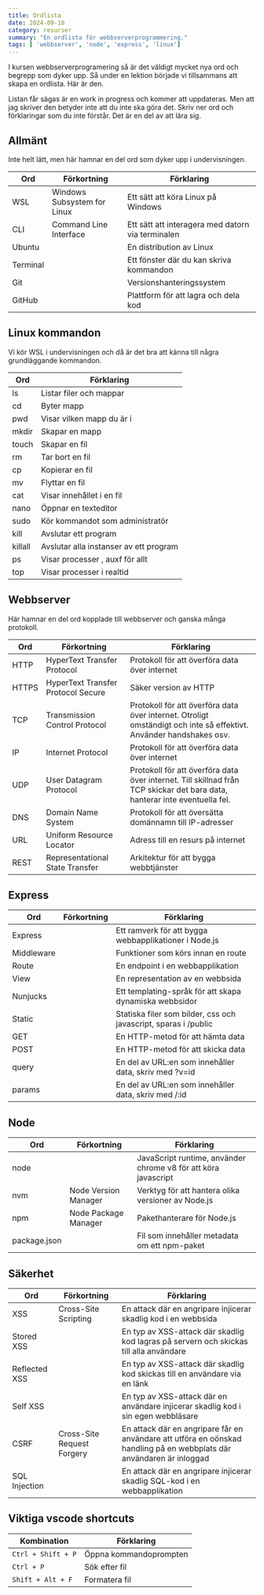 ```yaml
---
title: Ordlista
date: 2024-09-10
category: resurser
summary: "En ordlista för webbserverprogrammering."
tags: [ 'webbserver', 'node', 'express', 'linux']
---
```


I kursen webbserverprogramering så är det väldigt mycket nya ord och begrepp som dyker upp. Så under en lektion började vi tillsammans att skapa en ordlista. Här är den.

Listan får sägas är en work in progress och kommer att uppdateras. Men att jag skriver den betyder inte att du inte ska göra det. Skriv ner ord och förklaringar som du inte förstår. Det är en del av att lära sig.

## Allmänt

Inte helt lätt, men här hamnar en del ord som dyker upp i undervisningen.

| Ord | Förkortning | Förklaring |
|--|--|--|
| WSL | Windows Subsystem for Linux | Ett sätt att köra Linux på Windows |
| CLI | Command Line Interface | Ett sätt att interagera med datorn via terminalen |
| Ubuntu | | En distribution av Linux |
| Terminal | | Ett fönster där du kan skriva kommandon |
| Git | | Versionshanteringssystem |
| GitHub | | Plattform för att lagra och dela kod |

## Linux kommandon

Vi kör WSL i undervisningen och då är det bra att känna till några grundläggande kommandon.

| Ord | Förklaring |
|--|--|
| ls | Listar filer och mappar |
| cd | Byter mapp |
| pwd | Visar vilken mapp du är i |
| mkdir | Skapar en mapp |
| touch | Skapar en fil |
| rm | Tar bort en fil |
| cp | Kopierar en fil |
| mv | Flyttar en fil |
| cat | Visar innehållet i en fil |
| nano | Öppnar en texteditor |
| sudo | Kör kommandot som administratör |
| kill | Avslutar ett program |
| killall | Avslutar alla instanser av ett program |
| ps | Visar processer , auxf för allt |
| top | Visar processer i realtid |

## Webbserver

Här hamnar en del ord kopplade till webbserver och ganska många protokoll.

| Ord | Förkortning | Förklaring |
|--|--|--|
| HTTP | HyperText Transfer Protocol | Protokoll för att överföra data över internet |
| HTTPS | HyperText Transfer Protocol Secure | Säker version av HTTP |
| TCP | Transmission Control Protocol | Protokoll för att överföra data över internet. Otroligt omständigt och inte så effektivt. Använder handshakes osv. |
| IP | Internet Protocol | Protokoll för att överföra data över internet |
| UDP | User Datagram Protocol | Protokoll för att överföra data över internet. Till skillnad från TCP skickar det bara data, hanterar inte eventuella fel. |
| DNS | Domain Name System | Protokoll för att översätta domännamn till IP-adresser |
| URL | Uniform Resource Locator | Adress till en resurs på internet |
| REST | Representational State Transfer | Arkitektur för att bygga webbtjänster |

## Express

| Ord | Förkortning | Förklaring |
|--|--|--|
| Express | | Ett ramverk för att bygga webbapplikationer i Node.js |
| Middleware | | Funktioner som körs innan en route |
| Route | | En endpoint i en webbapplikation |
| View | | En representation av en webbsida |
| Nunjucks | | Ett templating-språk för att skapa dynamiska webbsidor |
| Static | | Statiska filer som bilder, css och javascript, sparas i /public |
| GET | | En HTTP-metod för att hämta data |
| POST | | En HTTP-metod för att skicka data |
| query | | En del av URL:en som innehåller data, skriv med ?v=id |
| params | | En del av URL:en som innehåller data, skriv med /:id |

## Node

| Ord | Förkortning | Förklaring |
|--|--|--|
| node | | JavaScript runtime, använder chrome v8 för att köra javascript |
| nvm | Node Version Manager | Verktyg för att hantera olika versioner av Node.js |
| npm | Node Package Manager | Pakethanterare för Node.js |
| package.json | | Fil som innehåller metadata om ett npm-paket |

## Säkerhet

| Ord | Förkortning | Förklaring |
|--|--|--|
| XSS | Cross-Site Scripting | En attack där en angripare injicerar skadlig kod i en webbsida |
| Stored XSS | | En typ av XSS-attack där skadlig kod lagras på servern och skickas till alla användare |
| Reflected XSS | | En typ av XSS-attack där skadlig kod skickas till en användare via en länk |
| Self XSS | | En typ av XSS-attack där en användare injicerar skadlig kod i sin egen webbläsare |
| CSRF | Cross-Site Request Forgery | En attack där en angripare får en användare att utföra en oönskad handling på en webbplats där användaren är inloggad |
| SQL Injection | | En attack där en angripare injicerar skadlig SQL-kod i en webbapplikation |


## Viktiga vscode shortcuts

| Kombination | Förklaring |
|--|--|
| `Ctrl + Shift + P` | Öppna kommandoprompten |
| `Ctrl + P` | Sök efter fil |
| `Shift + Alt + F` | Formatera fil |
